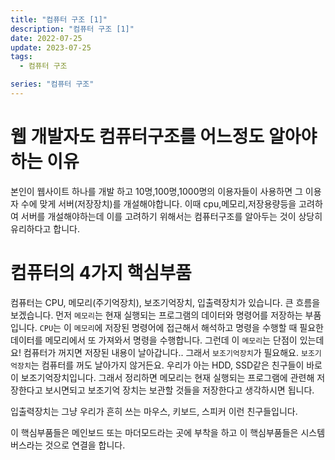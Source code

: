 ```yaml
---
title: "컴퓨터 구조 [1]"
description: "컴퓨터 구조 [1]"
date: 2022-07-25
update: 2023-07-25
tags:
  - 컴퓨터 구조

series: "컴퓨터 구조"
---
```



# 웹 개발자도 컴퓨터구조를 어느정도 알아야 하는 이유
본인이 웹사이트 하나를 개발 하고 10명,100명,1000명의 이용자들이 사용하면 그 이용자 수에 맞게 서버(저장장치)를 개설해야합니다. 이때 cpu,메모리,저장용량등을 고려하여 서버를 개설해야하는데 이를 고려하기 위해서는 컴퓨터구조를 알아두는 것이 상당히 유리하다고 합니다.

# 컴퓨터의 4가지 핵심부품
컴퓨터는 CPU, 메모리(주기억장치), 보조기억장치, 입출력장치가 있습니다.
큰 흐름을 보겠습니다. 먼저 `메모리`는 현재 실행되는 프로그램의 데이터와 명령어를 저장하는 부품입니다.
`CPU`는 이 `메모리`에 저장된 명령어에 접근해서 해석하고 명령을 수행할 때 필요한 데이터를 메모리에서 또 가져와서 명령을 수행합니다.
그런데 이 `메모리`는 단점이 있는데요! 
컴퓨터가 꺼지면 저장된 내용이 날아갑니다.. 그래서 `보조기억장치`가 필요해요. `보조기억장치`는 컴퓨터를 꺼도 날아가지 않거든요. 우리가 아는 HDD, SSD같은 친구들이 바로 이 보조기억장치입니다.
그래서 정리하면 메모리는 현재 실행되는 프로그램에 관련해 저장한다고 보시면되고 보조기억 장치는 보관할 것들을 저장한다고 생각하시면 됩니다.

입출력장치는 그냥 우리가 흔히 쓰는 마우스, 키보드, 스피커 이런 친구들입니다.

이 핵심부품들은 메인보드 또는 마더모드라는 곳에 부착을 하고 이 핵심부품들은 시스템 버스라는 것으로 연결을 합니다.




